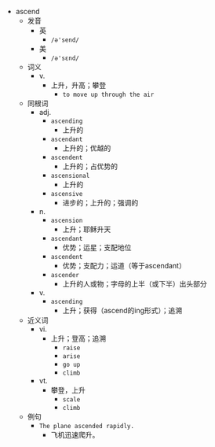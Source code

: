 - ascend
  - 发音
    - 英
      - `/ə'send/`
    - 美
      - `/ə'sɛnd/`
  - 词义
    - v.
      - 上升，升高；攀登
        - `to move up through the air`
  - 同根词
    - adj.
      - `ascending`
        - 上升的
      - `ascendant`
        - 上升的；优越的
      - `ascendent`
        - 上升的；占优势的
      - `ascensional`
        - 上升的
      - `ascensive`
        - 进步的；上升的；强调的
    - n.
      - `ascension`
        - 上升；耶稣升天
      - `ascendant`
        - 优势；运星；支配地位
      - `ascendent`
        - 优势；支配力；运道（等于ascendant）
      - `ascender`
        - 上升的人或物；字母的上半（或下半）出头部分
    - v.
      - `ascending`
        - 上升；获得（ascend的ing形式）；追溯
  - 近义词
    - vi.
      - 上升；登高；追溯
        - `raise`
        - `arise`
        - `go up`
        - `climb`
    - vt.
      - 攀登，上升
        - `scale`
        - `climb`
  - 例句
    - `The plane ascended rapidly.`
      - 飞机迅速爬升。

